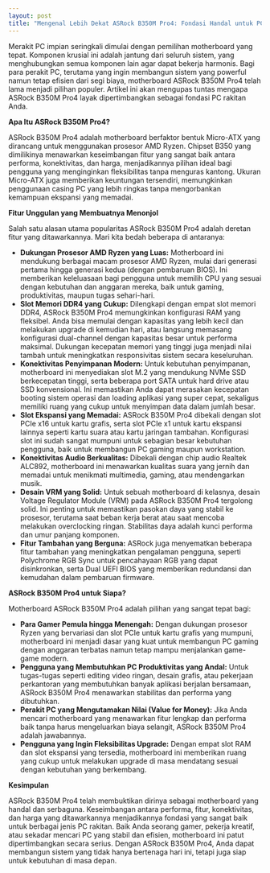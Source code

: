 ```yaml
---
layout: post
title: "Mengenal Lebih Dekat ASRock B350M Pro4: Fondasi Handal untuk PC Rakitan Anda"
---
```


Merakit PC impian seringkali dimulai dengan pemilihan motherboard yang tepat. Komponen krusial ini adalah jantung dari seluruh sistem, yang menghubungkan semua komponen lain agar dapat bekerja harmonis. Bagi para perakit PC, terutama yang ingin membangun sistem yang powerful namun tetap efisien dari segi biaya, motherboard ASRock B350M Pro4 telah lama menjadi pilihan populer. Artikel ini akan mengupas tuntas mengapa ASRock B350M Pro4 layak dipertimbangkan sebagai fondasi PC rakitan Anda.

**Apa Itu ASRock B350M Pro4?**

ASRock B350M Pro4 adalah motherboard berfaktor bentuk Micro-ATX yang dirancang untuk menggunakan prosesor AMD Ryzen. Chipset B350 yang dimilikinya menawarkan keseimbangan fitur yang sangat baik antara performa, konektivitas, dan harga, menjadikannya pilihan ideal bagi pengguna yang menginginkan fleksibilitas tanpa menguras kantong. Ukuran Micro-ATX juga memberikan keuntungan tersendiri, memungkinkan penggunaan casing PC yang lebih ringkas tanpa mengorbankan kemampuan ekspansi yang memadai.

**Fitur Unggulan yang Membuatnya Menonjol**

Salah satu alasan utama popularitas ASRock B350M Pro4 adalah deretan fitur yang ditawarkannya. Mari kita bedah beberapa di antaranya:

*   **Dukungan Prosesor AMD Ryzen yang Luas:** Motherboard ini mendukung berbagai macam prosesor AMD Ryzen, mulai dari generasi pertama hingga generasi kedua (dengan pembaruan BIOS). Ini memberikan keleluasaan bagi pengguna untuk memilih CPU yang sesuai dengan kebutuhan dan anggaran mereka, baik untuk gaming, produktivitas, maupun tugas sehari-hari.
*   **Slot Memori DDR4 yang Cukup:** Dilengkapi dengan empat slot memori DDR4, ASRock B350M Pro4 memungkinkan konfigurasi RAM yang fleksibel. Anda bisa memulai dengan kapasitas yang lebih kecil dan melakukan upgrade di kemudian hari, atau langsung memasang konfigurasi dual-channel dengan kapasitas besar untuk performa maksimal. Dukungan kecepatan memori yang tinggi juga menjadi nilai tambah untuk meningkatkan responsivitas sistem secara keseluruhan.
*   **Konektivitas Penyimpanan Modern:** Untuk kebutuhan penyimpanan, motherboard ini menyediakan slot M.2 yang mendukung NVMe SSD berkecepatan tinggi, serta beberapa port SATA untuk hard drive atau SSD konvensional. Ini memastikan Anda dapat merasakan kecepatan booting sistem operasi dan loading aplikasi yang super cepat, sekaligus memiliki ruang yang cukup untuk menyimpan data dalam jumlah besar.
*   **Slot Ekspansi yang Memadai:** ASRock B350M Pro4 dibekali dengan slot PCIe x16 untuk kartu grafis, serta slot PCIe x1 untuk kartu ekspansi lainnya seperti kartu suara atau kartu jaringan tambahan. Konfigurasi slot ini sudah sangat mumpuni untuk sebagian besar kebutuhan pengguna, baik untuk membangun PC gaming maupun workstation.
*   **Konektivitas Audio Berkualitas:** Dibekali dengan chip audio Realtek ALC892, motherboard ini menawarkan kualitas suara yang jernih dan memadai untuk menikmati multimedia, gaming, atau mendengarkan musik.
*   **Desain VRM yang Solid:** Untuk sebuah motherboard di kelasnya, desain Voltage Regulator Module (VRM) pada ASRock B350M Pro4 tergolong solid. Ini penting untuk memastikan pasokan daya yang stabil ke prosesor, terutama saat beban kerja berat atau saat mencoba melakukan overclocking ringan. Stabilitas daya adalah kunci performa dan umur panjang komponen.
*   **Fitur Tambahan yang Berguna:** ASRock juga menyematkan beberapa fitur tambahan yang meningkatkan pengalaman pengguna, seperti Polychrome RGB Sync untuk pencahayaan RGB yang dapat disinkronkan, serta Dual UEFI BIOS yang memberikan redundansi dan kemudahan dalam pembaruan firmware.

**ASRock B350M Pro4 untuk Siapa?**

Motherboard ASRock B350M Pro4 adalah pilihan yang sangat tepat bagi:

*   **Para Gamer Pemula hingga Menengah:** Dengan dukungan prosesor Ryzen yang bervariasi dan slot PCIe untuk kartu grafis yang mumpuni, motherboard ini menjadi dasar yang kuat untuk membangun PC gaming dengan anggaran terbatas namun tetap mampu menjalankan game-game modern.
*   **Pengguna yang Membutuhkan PC Produktivitas yang Andal:** Untuk tugas-tugas seperti editing video ringan, desain grafis, atau pekerjaan perkantoran yang membutuhkan banyak aplikasi berjalan bersamaan, ASRock B350M Pro4 menawarkan stabilitas dan performa yang dibutuhkan.
*   **Perakit PC yang Mengutamakan Nilai (Value for Money):** Jika Anda mencari motherboard yang menawarkan fitur lengkap dan performa baik tanpa harus mengeluarkan biaya selangit, ASRock B350M Pro4 adalah jawabannya.
*   **Pengguna yang Ingin Fleksibilitas Upgrade:** Dengan empat slot RAM dan slot ekspansi yang tersedia, motherboard ini memberikan ruang yang cukup untuk melakukan upgrade di masa mendatang sesuai dengan kebutuhan yang berkembang.

**Kesimpulan**

ASRock B350M Pro4 telah membuktikan dirinya sebagai motherboard yang handal dan serbaguna. Keseimbangan antara performa, fitur, konektivitas, dan harga yang ditawarkannya menjadikannya fondasi yang sangat baik untuk berbagai jenis PC rakitan. Baik Anda seorang gamer, pekerja kreatif, atau sekadar mencari PC yang stabil dan efisien, motherboard ini patut dipertimbangkan secara serius. Dengan ASRock B350M Pro4, Anda dapat membangun sistem yang tidak hanya bertenaga hari ini, tetapi juga siap untuk kebutuhan di masa depan.
